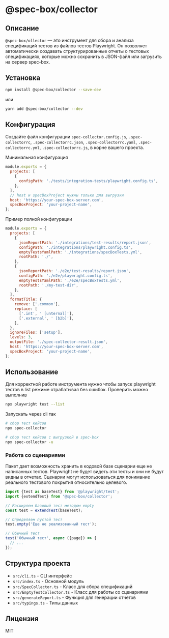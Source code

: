 # @spec-box/collector

## Описание

`@spec-box/ollector` — это инструмент для сбора и анализа спецификаций тестов из файлов тестов Playwright. Он позволяет автоматически создавать структурированные отчеты о тестовых спецификациях, которые можно сохранить в JSON-файл или загрузить на сервер spec-box.

## Установка

```bash
npm install @spec-box/collector --save-dev
```

или

```bash
yarn add @spec-box/collector --dev
```

## Конфигурация

Создайте файл конфигурации `spec-collector.config.js`, `.spec-collectorrc`, `.spec-collectorrc.json`, `.spec-collectorrc.yaml`, `.spec-collectorrc.yml`, `.spec-collectorrc.js`, в корне вашего проекта.

Минимальная конфигурация

```javascript
module.exports = {
  projects: [
    {
      configPath: './tests/integration-tests/playwright.config.ts',
    },
  ],
  // host и specBoxProject нужны только для выгрузки
  host: 'https://your-spec-box-server.com',
  specBoxProject: 'your-project-name',
};
```

Пример полной конфигурации

```javascript
module.exports = {
  projects: [
    {
      jsonReportPath: './integrations/test-results/report.json',
      configPath: './integrations/playwright.config.ts',
      emptyTestsYamlPath: './integrations/specBoxTests.yml',
      rootPath: './',
    },
    {
      jsonReportPath: './e2e/test-results/report.json',
      configPath: './e2e/playwright.config.ts',
      emptyTestsYamlPath: './e2e/specBoxTests.yml',
      rootPath: './my-test-dir',
    },
  ],
  formatTitle: {
    remove: ['.common'],
    replace: [
      ['.int', ' [unternal]'],
      ['.external', ' [b2b]'],
    ],
  },
  ignoreFiles: ['setup'],
  levels: 3,
  outputFile: './spec-collector-result.json',
  host: 'https://your-spec-box-server.com',
  specBoxProject: 'your-project-name',
};
```

## Использование

Для корректной работе инструмента нужно чтобы запуск playwright тестов в list режиме отрабатывал без ошибок. Проверить можно выполнив

```bash
npx playwright test --list
```

Запускать через cli так

```bash
# сбор тест кейсов
npx spec-collector

# сбор тест кейсов с выгрузкой в spec-box
npx spec-collector -u
```

### Работа со сценариями

Пакет дает возможность хранить в кодовой базе сценарии еще не написанных тестов. Playwright не будет видеть эти тесты и они не будут видны в отчетах. Сценарии могут использоваться для понимание реального тестового покрытия относительно целевого.

```typescript
import {test as baseTest} from '@playwright/test';
import {extendTest} from '@spec-box/collector';

// Расширяем базовый тест методом empty
const test = extendTest(baseTest);

// Определяем пустой тест
test.empty('Еще не реализованный тест');

// Обычный тест
test('Обычный тест', async ({page}) => {
  // ...
});
```

## Структура проекта

- `src/cli.ts` - CLI интерфейс
- `src/index.ts` - Основной модуль
- `src/SpecCollector.ts` - Класс для сбора спецификаций
- `src/EmptyTestCollector.ts` - Класс для работы со сценариями
- `src/generateReport.ts` - Функция для генерации отчетов
- `src/typings.ts` - Типы данных

## Лицензия

MIT
